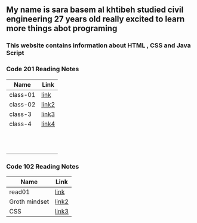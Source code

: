 


## My name is sara basem al khtibeh studied civil engineering  27 years old   really excited to learn more things abot programing 


### This website contains information about  HTML , CSS and Java Script 

 ### Code 201 Reading Notes

| Name    |             Link                |
|---------|---------------------------------|
| class-01| [link](https://sarakhatibeh.github.io/reding.note/class-01)                        |
| class-02| [link2](https://sarakhatibeh.github.io/reding.note/class-02)                           |
| class-3 |  [link3](https://sarakhatibeh.github.io/reding.note/class-03)                |
| class-4 | [link4](https://sarakhatibeh.github.io/reding.note/class-04)                           |
|         |                 |
|         |                                 |
|         |                                 |
|         |                                 |
|         |                                 |
|         |                                 |
|         |                                 |
|         |                                 |
|         |                                 |
|         |                                 |
|         |                                 | 





 ### Code 102 Reading Notes




| Name    |             Link                |
|---------|---------------------------------|
| read01  | [link](https://sarakhatibeh.github.io/reding.note/red01)                      |
| Groth mindset  | [link2](https://sarakhatibeh.github.io/reding.note/lab01)|
|CSS|[ link3](https://sarakhatibeh.github.io/reding.note/read04)|
